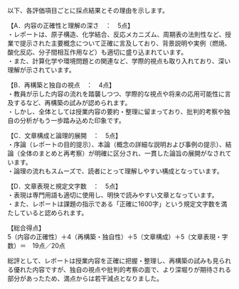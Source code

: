 以下、各評価項目ごとに採点結果とその理由を示します。

【A．内容の正確性と理解の深さ　：　5点】  
・レポートは、原子構造、化学結合、反応メカニズム、周期表の法則性など、授業で提示された主要概念について正確に言及しており、背景説明や実例（燃焼、酸化反応、分子間相互作用など）も適切に盛り込まれています。  
・また、計算化学や環境問題との関連など、学際的視点も取り入れており、深い理解が示されています。

【B．再構築と独自の視点　：　4点】  
・教員が示した内容の流れを踏襲しつつ、学際的な視点や将来の応用可能性に言及するなど、再構築の試みが認められます。  
・しかし、全体としては授業内容の要約・整理に留まっており、批判的考察や独自の分析がもう一歩踏み込めた印象です。

【C．文章構成と論理的展開　：　5点】  
・序論（レポートの目的提示）、本論（概念の詳細な説明および事例の提示）、結論（全体のまとめと再考察）が明確に区分され、一貫した論旨の展開がなされています。  
・論理の流れもスムーズで、読者にとって理解しやすい構成となっています。

【D．文章表現と規定文字数　：　5点】  
・表現は専門用語も適切に使用し、明快で読みやすい文章となっています。  
・また、レポートは課題の指示である「正確に1600字」という規定文字数を満たしていると認められます。

【総合得点】  
5（内容の正確性）＋4（再構築・独自性）＋5（文章構成）＋5（文章表現・字数）＝　19点／20点

総評として、レポートは授業内容を正確に把握・整理し、再構築の試みも見られる優れた内容ですが、独自の視点や批判的考察の面で、より深堀りが期待される部分があったため、満点からは若干減点となりました。